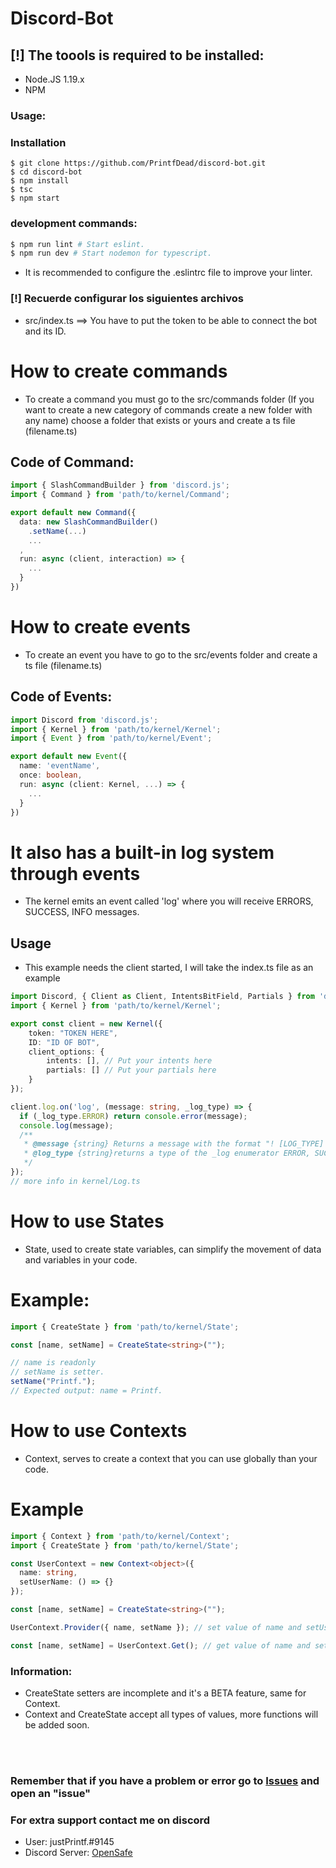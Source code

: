 # **Discord-Bot**
## [!] The toools is required to be installed:
- Node.JS 1.19.x
- NPM

### Usage:
### Installation
```
$ git clone https://github.com/PrintfDead/discord-bot.git
$ cd discord-bot
$ npm install
$ tsc
$ npm start
```

### development commands:
```sh
$ npm run lint # Start eslint.
$ npm run dev # Start nodemon for typescript.
```
- It is recommended to configure the .eslintrc file to improve your linter.

### [!] Recuerde configurar los siguientes archivos
- src/index.ts ==> You have to put the token to be able to connect the bot and its ID.

# How to create commands
- To create a command you must go to the src/commands folder (If you want to create a new category of commands create a new folder with any name) choose a folder that exists or yours and create a ts file (filename.ts)
## Code of Command:
```ts
import { SlashCommandBuilder } from 'discord.js';
import { Command } from 'path/to/kernel/Command';

export default new Command({
  data: new SlashCommandBuilder()
    .setName(...)
    ...
  ,
  run: async (client, interaction) => {
    ...
  }
})
```

# How to create events
- To create an event you have to go to the src/events folder and create a ts file (filename.ts)
## Code of Events:
```ts
import Discord from 'discord.js';
import { Kernel } from 'path/to/kernel/Kernel';
import { Event } from 'path/to/kernel/Event';

export default new Event({
  name: 'eventName',
  once: boolean,
  run: async (client: Kernel, ...) => {
    ...
  }
})
```
# It also has a built-in log system through events
- The kernel emits an event called 'log' where you will receive ERRORS, SUCCESS, INFO messages.
## Usage
- This example needs the client started, I will take the index.ts file as an example
```ts
import Discord, { Client as Client, IntentsBitField, Partials } from 'discord.js';
import { Kernel } from 'path/to/kernel/Kernel';

export const client = new Kernel({
    token: "TOKEN HERE",
    ID: "ID OF BOT",
    client_options: {
        intents: [], // Put your intents here
        partials: [] // Put your partials here
    }
});

client.log.on('log', (message: string, _log_type) => {
  if (_log_type.ERROR) return console.error(message);
  console.log(message);
  /**
   * @message {string} Returns a message with the format "! [LOG_TYPE] {message}"
   * @log_type {string}returns a type of the _log enumerator ERROR, SUCCESS or INFO
   */
});
// more info in kernel/Log.ts
```

# How to use States
- State, used to create state variables, can simplify the movement of data and variables in your code.
# Example:
```ts
import { CreateState } from 'path/to/kernel/State';

const [name, setName] = CreateState<string>("");

// name is readonly
// setName is setter.
setName("Printf.");
// Expected output: name = Printf.
```

# How to use Contexts
- Context, serves to create a context that you can use globally than your code.
# Example
```ts
import { Context } from 'path/to/kernel/Context';
import { CreateState } from 'path/to/kernel/State';

const UserContext = new Context<object>({
  name: string,
  setUserName: () => {}
});

const [name, setName] = CreateState<string>("");

UserContext.Provider({ name, setName }); // set value of name and setUserName

const [name, setName] = UserContext.Get(); // get value of name and setUserName
```

### Information:
- CreateState setters are incomplete and it's a BETA feature, same for Context.
- Context and CreateState accept all types of values, more functions will be added soon.

<br><br>

### Remember that if you have a problem or error go to [Issues](https://github.com/PrintfDead/discord-bot/issues) and open an "issue"
### For extra support contact me on discord
- User: justPrintf.#9145
- Discord Server: [OpenSafe](https://discord.gg/ZdMqhEWhUN)

